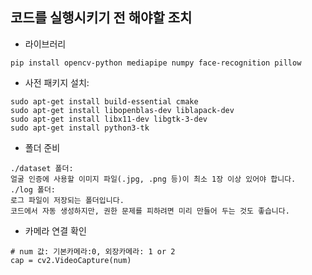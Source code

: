 ## 코드를 실행시키기 전 해야할 조치
* 라이브러리
```
pip install opencv-python mediapipe numpy face-recognition pillow
```
* 사전 패키지 설치:
```
sudo apt-get install build-essential cmake
sudo apt-get install libopenblas-dev liblapack-dev
sudo apt-get install libx11-dev libgtk-3-dev
sudo apt-get install python3-tk
```
* 폴더 준비
```
./dataset 폴더:
얼굴 인증에 사용할 이미지 파일(.jpg, .png 등)이 최소 1장 이상 있어야 합니다.
./log 폴더:
로그 파일이 저장되는 폴더입니다.
코드에서 자동 생성하지만, 권한 문제를 피하려면 미리 만들어 두는 것도 좋습니다.
```
* 카메라 연결 확인
```
# num 값: 기본카메라:0, 외장카메라: 1 or 2
cap = cv2.VideoCapture(num)
```
